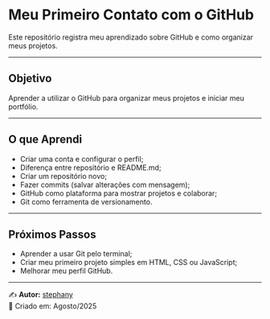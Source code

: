 # Meu Primeiro Contato com o GitHub

Este repositório registra meu aprendizado sobre GitHub e como organizar meus projetos.

---

## Objetivo
Aprender a utilizar o GitHub para organizar meus projetos e iniciar meu portfólio.

---

## O que Aprendi
- Criar uma conta e configurar o perfil;  
- Diferença entre repositório e README.md;  
- Criar um repositório novo;  
- Fazer commits (salvar alterações com mensagem);  
- GitHub como plataforma para mostrar projetos e colaborar;  
- Git como ferramenta de versionamento.

---

## Próximos Passos
- Aprender a usar Git pelo terminal;  
- Criar meu primeiro projeto simples em HTML, CSS ou JavaScript;  
- Melhorar meu perfil GitHub.

---

✍️ **Autor:** [stephany](https://github.com/sellengalao-rgb/primeiros-passos-github)  
📅 Criado em: Agosto/2025
